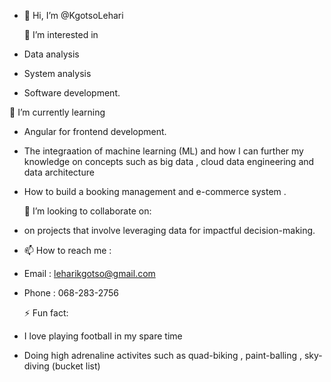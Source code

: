 - 👋 Hi, I’m @KgotsoLehari

  👀 I’m interested in
-  Data analysis
-  System analysis
-  Software development.

  🌱 I’m currently learning
- Angular for frontend development.
- The integraation of machine learning (ML) and how I can further my knowledge on concepts such as big data , cloud data engineering and data architecture
- How to build a booking management and e-commerce system .

  
  💞️ I’m looking to collaborate on:
- on projects that involve leveraging data for impactful decision-making.
- 
  📫 How to reach me :
- Email : leharikgotso@gmail.com
- Phone : 068-283-2756
  
  ⚡ Fun fact:
- I love playing football in my spare time
- Doing high adrenaline activites such as quad-biking , paint-balling , sky-diving (bucket list)


